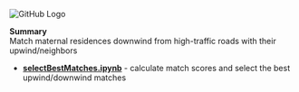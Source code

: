 ![GitHub Logo](/Images/Matching.jpg )

**Summary** <br>
Match maternal residences downwind from high-traffic roads with their upwind/neighbors

- **[selectBestMatches.ipynb](https://github.com/larkinandy/Matching_HEI_4970/blob/main/matching/scripts/selectBestMatches.ipynb)** - calculate match scores and select the best upwind/downwind matches <br>
